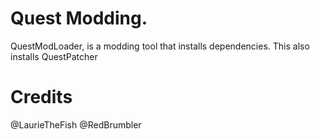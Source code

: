 # Quest Modding.
QuestModLoader, is a modding tool that installs dependencies.
This also installs QuestPatcher

# Credits
@LaurieTheFish
@RedBrumbler
